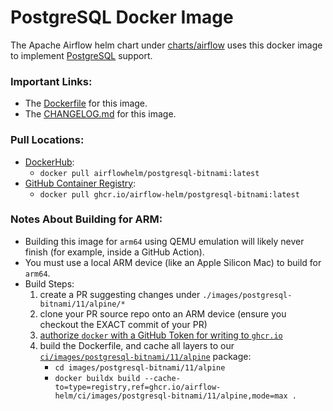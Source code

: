 # PostgreSQL Docker Image

The Apache Airflow helm chart under [charts/airflow](../../../../charts/airflow) uses this docker image to implement [PostgreSQL](https://www.postgresql.org/) support.

### Important Links:
- The [Dockerfile](Dockerfile) for this image.
- The [CHANGELOG.md](CHANGELOG.md) for this image.

### Pull Locations:
- [DockerHub](https://hub.docker.com/r/airflowhelm/postgresql-bitnami):
  - `docker pull airflowhelm/postgresql-bitnami:latest`
- [GitHub Container Registry](http://ghcr.io/airflow-helm/postgresql-bitnami):
  - `docker pull ghcr.io/airflow-helm/postgresql-bitnami:latest`

### Notes About Building for ARM:
- Building this image for `arm64` using QEMU emulation will likely never finish (for example, inside a GitHub Action).
- You must use a local ARM device (like an Apple Silicon Mac) to build for `arm64`.
- Build Steps:
   1. create a PR suggesting changes under `./images/postgresql-bitnami/11/alpine/*`
   2. clone your PR source repo onto an ARM device (ensure you checkout the EXACT commit of your PR)
   3. [authorize `docker` with a GitHub Token for writing to `ghcr.io`](https://docs.github.com/en/packages/working-with-a-github-packages-registry/working-with-the-container-registry#authenticating-to-the-container-registry)
   4. build the Dockerfile, and cache all layers to our [`ci/images/postgresql-bitnami/11/alpine`](https://ghcr.io/airflow-helm/ci/images/postgresql-bitnami/11/alpine) package:
       - `cd images/postgresql-bitnami/11/alpine`
       - `docker buildx build --cache-to=type=registry,ref=ghcr.io/airflow-helm/ci/images/postgresql-bitnami/11/alpine,mode=max .`
